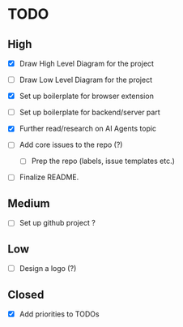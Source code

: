 # TODO

## High

- [x] Draw High Level Diagram for the project
- [ ] Draw Low Level Diagram for the project
- [x] Set up boilerplate for browser extension
- [ ] Set up boilerplate for backend/server part

- [x] Further read/research on AI Agents topic
- [ ] Add core issues to the repo (?)
    - [ ] Prep the repo (labels, issue templates etc.)

- [ ] Finalize README.

## Medium

- [ ] Set up github project ?


## Low

- [ ] Design a logo (?)

## Closed

- [x] Add priorities to TODOs
